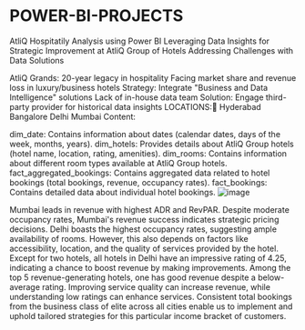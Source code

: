 # POWER-BI-PROJECTS
AtliQ Hospitatily Analysis using Power BI
Leveraging Data Insights for Strategic Improvement at AtliQ Group of Hotels
Addressing Challenges with Data Solutions

AtliQ Grands: 20-year legacy in hospitality
Facing market share and revenue loss in luxury/business hotels
Strategy: Integrate "Business and Data Intelligence" solutions
Lack of in-house data team
Solution: Engage third-party provider for historical data insights
LOCATIONS:
Hyderabad
Bangalore
Delhi
Mumbai
Content:

dim_date: Contains information about dates (calendar dates, days of the week, months, years).
dim_hotels: Provides details about AtliQ Group hotels (hotel name, location, rating, amenities).
dim_rooms: Contains information about different room types available at AtliQ Group hotels.
fact_aggregated_bookings: Contains aggregated data related to hotel bookings (total bookings, revenue, occupancy rates).
fact_bookings: Contains detailed data about individual hotel bookings.
![image](https://github.com/ShruthiKatkam/POWER-BI-PROJECTS/assets/160384599/4a463cf6-dbdd-4a8d-9f94-4e5b9879b912)

Mumbai leads in revenue with highest ADR and RevPAR. Despite moderate occupancy rates, Mumbai's revenue success indicates strategic pricing decisions.
Delhi boasts the highest occupancy rates, suggesting ample availability of rooms. However, this also depends on factors like accessibility, location, and the quality of services provided by the hotel.
Except for two hotels, all hotels in Delhi have an impressive rating of 4.25, indicating a chance to boost revenue by making improvements.
Among the top 5 revenue-generating hotels, one has good revenue despite a below-average rating. Improving service quality can increase revenue, while understanding low ratings can enhance services.
Consistent total bookings from the business class of elite across all cities enable us to implement and uphold tailored strategies for this particular income bracket of customers.








